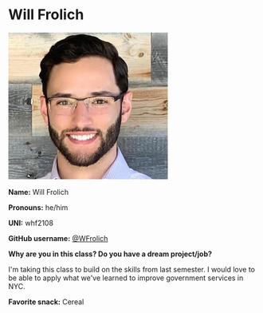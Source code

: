 # Will Frolich

![Will](/img/will.jpg)

**Name:** Will Frolich 

**Pronouns:** he/him

**UNI:** whf2108

**GitHub username:** [@WFrolich](https://github.com/WFrolich)

**Why are you in this class? Do you have a dream project/job?**

I'm taking this class to build on the skills from last semester. I would love to be able to apply what we've learned to improve government services in NYC.

**Favorite snack:** Cereal
